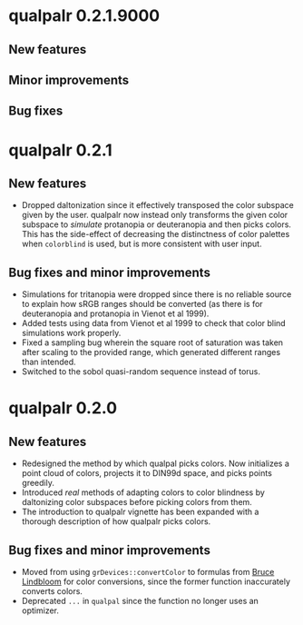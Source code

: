 # qualpalr 0.2.1.9000
## New features

## Minor improvements

## Bug fixes

# qualpalr 0.2.1
## New features
* Dropped daltonization since it effectively transposed the color
subspace given by the user. qualpalr now instead only transforms the given color
subspace to *simulate* protanopia or deuteranopia and then picks colors. This
has the side-effect of decreasing the distinctness of color palettes when
`colorblind` is used, but is more consistent with user input.

## Bug fixes and minor improvements
* Simulations for tritanopia were dropped since there is no reliable source
to explain how sRGB ranges should be converted (as there is for deuteranopia
and protanopia in Vienot et al 1999).
* Added tests using data from Vienot et al 1999 to check that color blind
simulations work properly.
* Fixed a sampling bug wherein the square root of saturation was taken after
scaling to the provided range, which generated different ranges than intended.
* Switched to the sobol quasi-random sequence instead of torus.

# qualpalr 0.2.0
## New features
* Redesigned the method by which qualpal picks colors. Now initializes a point
cloud of colors, projects it to DIN99d space, and picks points greedily.
* Introduced *real* methods of adapting colors to color blindness by daltonizing
color subspaces before picking colors from them.
* The introduction to qualpalr vignette has been expanded with a thorough
description of how qualpalr picks colors.

## Bug fixes and minor improvements
* Moved from using `grDevices::convertColor` to formulas from
[Bruce Lindbloom](http://www.brucelindbloom.com/) for color conversions,
since the former function inaccurately converts colors.
* Deprecated `...` in `qualpal` since the function no longer uses an optimizer.
